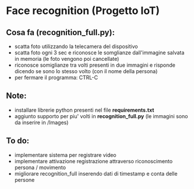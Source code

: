# Face recognition (Progetto IoT)
## Cosa fa (recognition_full.py):
  - scatta foto utilizzando la telecamera del dispositivo
  - scatta foto ogni 3 sec e riconosce le somglianze dall'immagine salvata in memoria (le foto vengono poi cancellate)
  - riconosce somiglianze tra volti presenti in due immagini e risponde dicendo se sono lo stesso volto (con il nome della persona)
  - per fermare il programma: CTRL-C

## Note:
  - installare librerie python presenti nel file **requirements.txt**
  - aggiunto supporto per piu' volti in **recognition_full.py** (le immagini sono da inserire in /Images)

## To do:
  - implementare sistema per registrare video
  - implementare attivazione registrazione attraverso riconoscimento persona / movimento
  - migliorare recognition_full inserendo dati di timestamp e conta delle persone
